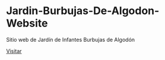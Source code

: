 # Jardin-Burbujas-De-Algodon-Website
Sitio web de Jardín de Infantes Burbujas de Algodón

[Visitar](https://andresboni.github.io/Jardin-Burbujas-De-Algodon-Website/)

